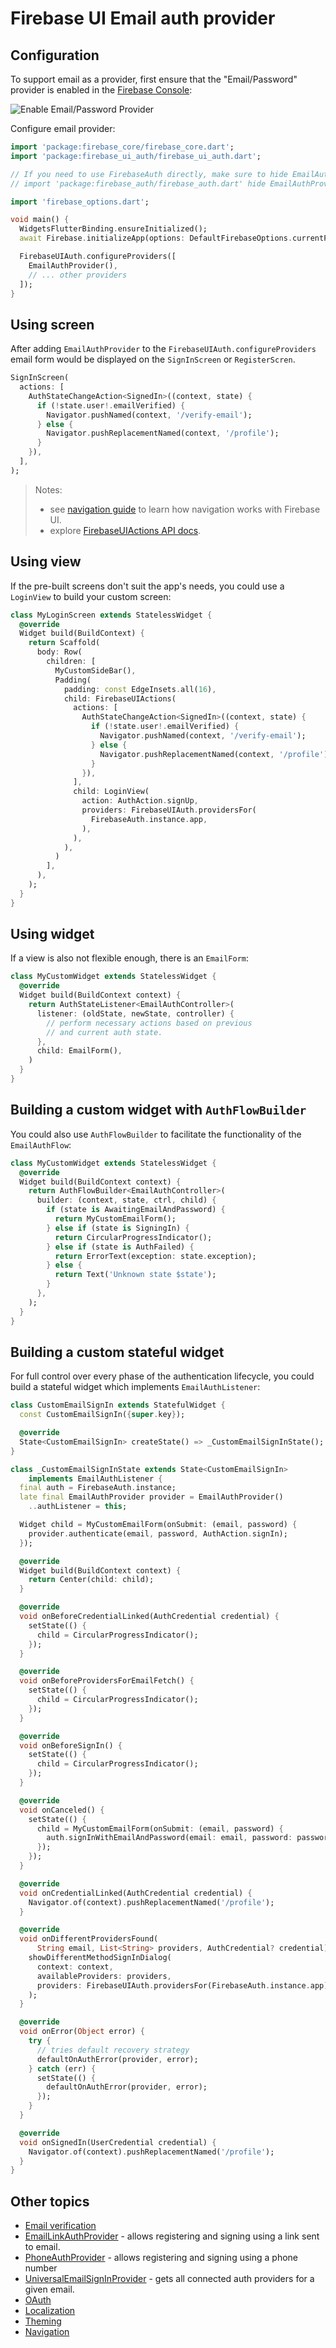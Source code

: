 # Firebase UI Email auth provider

## Configuration

To support email as a provider, first ensure that the "Email/Password" provider is
enabled in the [Firebase Console](https://console.firebase.google.com/project/_/authentication/providers):

![Enable Email/Password Provider](../images/ui-email-provider.jpg)

Configure email provider:

```dart
import 'package:firebase_core/firebase_core.dart';
import 'package:firebase_ui_auth/firebase_ui_auth.dart';

// If you need to use FirebaseAuth directly, make sure to hide EmailAuthProvider:
// import 'package:firebase_auth/firebase_auth.dart' hide EmailAuthProvider;

import 'firebase_options.dart';

void main() {
  WidgetsFlutterBinding.ensureInitialized();
  await Firebase.initializeApp(options: DefaultFirebaseOptions.currentPlatform);

  FirebaseUIAuth.configureProviders([
    EmailAuthProvider(),
    // ... other providers
  ]);
}
```

## Using screen

After adding `EmailAuthProvider` to the `FirebaseUIAuth.configureProviders` email form would be displayed on the `SignInScreen` or `RegisterScren`.

```dart
SignInScreen(
  actions: [
    AuthStateChangeAction<SignedIn>((context, state) {
      if (!state.user!.emailVerified) {
        Navigator.pushNamed(context, '/verify-email');
      } else {
        Navigator.pushReplacementNamed(context, '/profile');
      }
    }),
  ],
);
```

> Notes:
>
> - see [navigation guide](../navigation.md) to learn how navigation works with Firebase UI.
> - explore [FirebaseUIActions API docs](https://pub.dev/documentation/firebase_ui_auth/latest/firebase_ui_auth/FirebaseUIAction-class.html).

## Using view

If the pre-built screens don't suit the app's needs, you could use a `LoginView` to build your custom screen:

```dart
class MyLoginScreen extends StatelessWidget {
  @override
  Widget build(BuildContext) {
    return Scaffold(
      body: Row(
        children: [
          MyCustomSideBar(),
          Padding(
            padding: const EdgeInsets.all(16),
            child: FirebaseUIActions(
              actions: [
                AuthStateChangeAction<SignedIn>((context, state) {
                  if (!state.user!.emailVerified) {
                    Navigator.pushNamed(context, '/verify-email');
                  } else {
                    Navigator.pushReplacementNamed(context, '/profile');
                  }
                }),
              ],
              child: LoginView(
                action: AuthAction.signUp,
                providers: FirebaseUIAuth.providersFor(
                  FirebaseAuth.instance.app,
                ),
              ),
            ),
          )
        ],
      ),
    );
  }
}
```

## Using widget

If a view is also not flexible enough, there is an `EmailForm`:

```dart
class MyCustomWidget extends StatelessWidget {
  @override
  Widget build(BuildContext context) {
    return AuthStateListener<EmailAuthController>(
      listener: (oldState, newState, controller) {
        // perform necessary actions based on previous
        // and current auth state.
      },
      child: EmailForm(),
    )
  }
}
```

## Building a custom widget with `AuthFlowBuilder`

You could also use `AuthFlowBuilder` to facilitate the functionality of the `EmailAuthFlow`:

```dart
class MyCustomWidget extends StatelessWidget {
  @override
  Widget build(BuildContext context) {
    return AuthFlowBuilder<EmailAuthController>(
      builder: (context, state, ctrl, child) {
        if (state is AwaitingEmailAndPassword) {
          return MyCustomEmailForm();
        } else if (state is SigningIn) {
          return CircularProgressIndicator();
        } else if (state is AuthFailed) {
          return ErrorText(exception: state.exception);
        } else {
          return Text('Unknown state $state');
        }
      },
    );
  }
}
```

## Building a custom stateful widget

For full control over every phase of the authentication lifecycle, you could build a stateful widget which implements `EmailAuthListener`:

```dart
class CustomEmailSignIn extends StatefulWidget {
  const CustomEmailSignIn({super.key});

  @override
  State<CustomEmailSignIn> createState() => _CustomEmailSignInState();
}

class _CustomEmailSignInState extends State<CustomEmailSignIn>
    implements EmailAuthListener {
  final auth = FirebaseAuth.instance;
  late final EmailAuthProvider provider = EmailAuthProvider()
    ..authListener = this;

  Widget child = MyCustomEmailForm(onSubmit: (email, password) {
    provider.authenticate(email, password, AuthAction.signIn);
  });

  @override
  Widget build(BuildContext context) {
    return Center(child: child);
  }

  @override
  void onBeforeCredentialLinked(AuthCredential credential) {
    setState(() {
      child = CircularProgressIndicator();
    });
  }

  @override
  void onBeforeProvidersForEmailFetch() {
    setState(() {
      child = CircularProgressIndicator();
    });
  }

  @override
  void onBeforeSignIn() {
    setState(() {
      child = CircularProgressIndicator();
    });
  }

  @override
  void onCanceled() {
    setState(() {
      child = MyCustomEmailForm(onSubmit: (email, password) {
        auth.signInWithEmailAndPassword(email: email, password: password);
      });
    });
  }

  @override
  void onCredentialLinked(AuthCredential credential) {
    Navigator.of(context).pushReplacementNamed('/profile');
  }

  @override
  void onDifferentProvidersFound(
      String email, List<String> providers, AuthCredential? credential) {
    showDifferentMethodSignInDialog(
      context: context,
      availableProviders: providers,
      providers: FirebaseUIAuth.providersFor(FirebaseAuth.instance.app),
    );
  }

  @override
  void onError(Object error) {
    try {
      // tries default recovery strategy
      defaultOnAuthError(provider, error);
    } catch (err) {
      setState(() {
        defaultOnAuthError(provider, error);
      });
    }
  }

  @override
  void onSignedIn(UserCredential credential) {
    Navigator.of(context).pushReplacementNamed('/profile');
  }
}
```

## Other topics

- [Email verification](./email-verification.md)
- [EmailLinkAuthProvider](./email-link.md) - allows registering and signing using a link sent to email.
- [PhoneAuthProvider](./phone.md) - allows registering and signing using a phone number
- [UniversalEmailSignInProvider](./universal-email-sign-in.md) - gets all connected auth providers for a given email.
- [OAuth](./oauth.md)
- [Localization](../../../firebase_ui_localizations/README.md)
- [Theming](../theming.md)
- [Navigation](../navigation.md)
